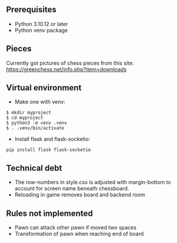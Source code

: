 ## Prerequisites
- Python 3.10.12 or later
- Python venv package

## Pieces
Currently got pictures of chess pieces from this site:
https://greenchess.net/info.php?item=downloads

## Virtual environment
- Make one with venv:
```
$ mkdir myproject
$ cd myproject
$ python3 -m venv .venv
$ . .venv/bin/activate
```

- Install flask and flask-socketio:
```
pip install flask flask-socketio
```

## Technical debt
- The row-numbers in style.css is adjusted with margin-bottom to account for screen name beneath chessboard.
- Reloading in game removes board and backend room

## Rules not implemented
- Pawn can attack other pawn if moved two spaces
- Transformation of pawn when reaching end of board